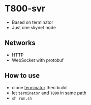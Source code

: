 # T800-svr
- Based on terminator
- Just one skynet node


## Networks
- HTTP
- WebSocket with protobuf


## How to use
- clone [terminator](https://github.com/qinhanlei/terminator) then build
- let `terminator` and `T800` in same path
- `sh run.sh`
